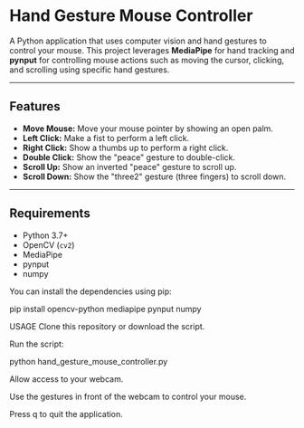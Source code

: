 # Hand Gesture Mouse Controller

A Python application that uses computer vision and hand gestures to control your mouse. This project leverages **MediaPipe** for hand tracking and **pynput** for controlling mouse actions such as moving the cursor, clicking, and scrolling using specific hand gestures.

---

## Features

- **Move Mouse:** Move your mouse pointer by showing an open palm.
- **Left Click:** Make a fist to perform a left click.
- **Right Click:** Show a thumbs up to perform a right click.
- **Double Click:** Show the "peace" gesture to double-click.
- **Scroll Up:** Show an inverted "peace" gesture to scroll up.
- **Scroll Down:** Show the "three2" gesture (three fingers) to scroll down.

---

## Requirements

- Python 3.7+
- OpenCV (`cv2`)
- MediaPipe
- pynput
- numpy

You can install the dependencies using pip:

pip install opencv-python mediapipe pynput numpy


USAGE
Clone this repository or download the script.

Run the script:

python hand_gesture_mouse_controller.py


Allow access to your webcam.

Use the gestures in front of the webcam to control your mouse.

Press q to quit the application.

